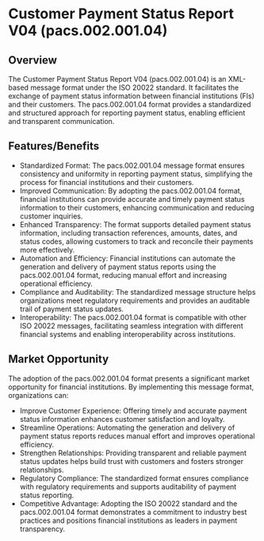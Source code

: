 # Customer Payment Status Report V04 (pacs.002.001.04)

## Overview

The Customer Payment Status Report V04 (pacs.002.001.04) is an XML-based
message format under the ISO 20022 standard. It facilitates the exchange
of payment status information between financial institutions (FIs) and
their customers. The pacs.002.001.04 format provides a standardized and
structured approach for reporting payment status, enabling efficient and
transparent communication.

## Features/Benefits

- Standardized Format: The pacs.002.001.04 message format ensures
  consistency and uniformity in reporting payment status, simplifying
  the process for financial institutions and their customers.
- Improved Communication: By adopting the pacs.002.001.04 format,
  financial institutions can provide accurate and timely payment status
  information to their customers, enhancing communication and reducing
  customer inquiries.
- Enhanced Transparency: The format supports detailed payment status
  information, including transaction references, amounts, dates, and
  status codes, allowing customers to track and reconcile their payments
  more effectively.
- Automation and Efficiency: Financial institutions can automate the
  generation and delivery of payment status reports using the
  pacs.002.001.04 format, reducing manual effort and increasing
  operational efficiency.
- Compliance and Auditability: The standardized message structure helps
  organizations meet regulatory requirements and provides an auditable
  trail of payment status updates.
- Interoperability: The pacs.002.001.04 format is compatible with other
  ISO 20022 messages, facilitating seamless integration with different
  financial systems and enabling interoperability across institutions.

## Market Opportunity

The adoption of the pacs.002.001.04 format presents a significant market
opportunity for financial institutions. By implementing this message
format, organizations can:

- Improve Customer Experience: Offering timely and accurate payment
  status information enhances customer satisfaction and loyalty.
- Streamline Operations: Automating the generation and delivery of
  payment status reports reduces manual effort and improves operational
  efficiency.
- Strengthen Relationships: Providing transparent and reliable payment
  status updates helps build trust with customers and fosters stronger
  relationships.
- Regulatory Compliance: The standardized format ensures compliance with
  regulatory requirements and supports auditability of payment status
  reporting.
- Competitive Advantage: Adopting the ISO 20022 standard and the
  pacs.002.001.04 format demonstrates a commitment to industry best
  practices and positions financial institutions as leaders in payment
  transparency.

